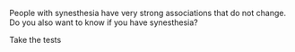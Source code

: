 People with synesthesia have very strong associations that do not change. Do you also want to know if you have synesthesia?

<startbutton><slot>Take the tests</slot></startbutton>

<!--
Heb je een van de tests al eerder gedaan en de gegevens opgeslagen? Bekijk je resultaten dan hier:
<router-link to="/results" class="link">Mijn resultaten</router-link> -->
